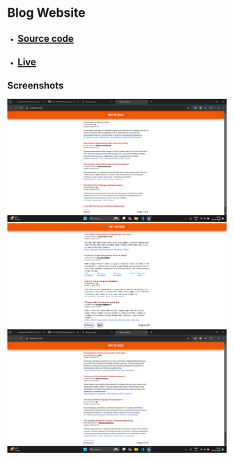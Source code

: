  # Blog Website

 - ## [Source code](./)
 - ## [Live](https://siraj-blogsite.netlify.app/)
 
## Screenshots

<img src="./public/Screenshot 2024-11-19 135154.png">
<img src="./public/Screenshot 2024-11-19 121022.png">
<img src="./public/Screenshot 2024-11-19 135205.png">